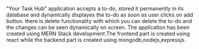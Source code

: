 "Your Task Hub" application accepts a to-do, stored it permanently in its database and dynamically displayes the to-do as soon as user clicks on add button. there is delete functionality with which you can delete the to-do and the changes can be seen dynamically on screen.
The application has been created using MERN Stack development.The frontend part is created using react while the backend part is created using mongodb,nodejs,expressjs.
